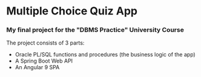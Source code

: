 
# Multiple Choice Quiz App

### My final project for the "DBMS Practice" University Course

The project consists of 3 parts:

 - Oracle PL/SQL functions and procedures (the business logic of the app)
 - A Spring Boot Web API
 - An Angular 9 SPA
